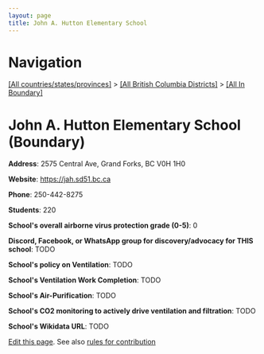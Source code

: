 ```yaml
---
layout: page
title: John A. Hutton Elementary School
---
```

# Navigation

[[All countries/states/provinces]](../../..) > [[All British Columbia Districts]](../..) > [[All In Boundary]](..)

# John A. Hutton Elementary School (Boundary)

**Address**: 2575 Central Ave, Grand Forks, BC V0H 1H0

**Website**: <https://jah.sd51.bc.ca>

**Phone**: 250-442-8275

**Students**: 220

**School's overall airborne virus protection grade (0-5)**: 0

**Discord, Facebook, or WhatsApp group for discovery/advocacy for THIS school**: TODO

**School's policy on Ventilation**: TODO

**School's Ventilation Work Completion**: TODO

**School's Air-Purification**: TODO

**School's CO2 monitoring to actively drive ventilation and filtration**: TODO

**School's Wikidata URL**: TODO


[Edit this page](https://github.com/ventilate-schools/BC/edit/main/./Boundary/John_A._Hutton_Elementary_School.md). See also [rules for contribution](../../../contribution-rules/)